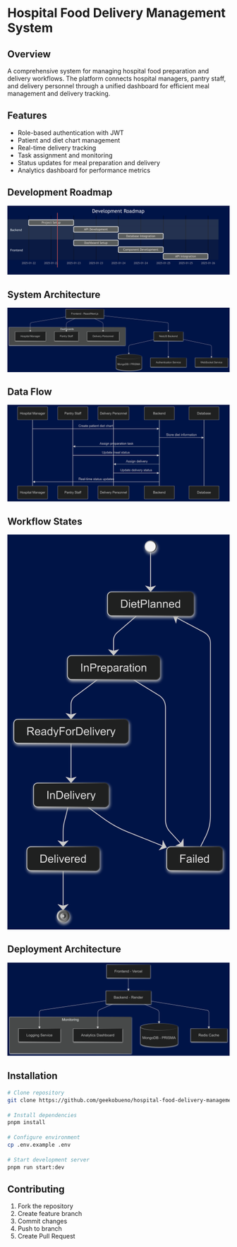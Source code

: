 # Hospital Food Delivery Management System

## Overview

A comprehensive system for managing hospital food preparation and delivery workflows. The platform connects hospital managers, pantry staff, and delivery personnel through a unified dashboard for efficient meal management and delivery tracking.

## Features

- Role-based authentication with JWT
- Patient and diet chart management
- Real-time delivery tracking
- Task assignment and monitoring
- Status updates for meal preparation and delivery
- Analytics dashboard for performance metrics

## Development Roadmap

![Dev Roadma](./images/dev-roadmap.png)

## System Architecture

![System Architecture](./images/systeme%20architecture.png)

## Data Flow

![Data Flow](./images/dataflow.png)

## Workflow States

![Workflow States](./images/workflow.png)

## Deployment Architecture

![Deployment Architecture](./images/deployment.png)

## Installation

```bash
# Clone repository
git clone https://github.com/geekobueno/hospital-food-delivery-management.git

# Install dependencies
pnpm install

# Configure environment
cp .env.example .env

# Start development server
pnpm run start:dev
```

## Contributing

1. Fork the repository
2. Create feature branch
3. Commit changes
4. Push to branch
5. Create Pull Request
